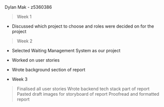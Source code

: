 Dylan Mak - z5360386

> Week 1
* Discussed which project to choose and roles were decided on for the project

> Week 2
* Selected Waiting Management System as our project
* Worked on user stories
* Wrote background section of report

* Week 3
> Finalised all user stories
> Wrote backend tech stack part of report
> Pasted draft images for storyboard of report
> Proofread and formatted report

